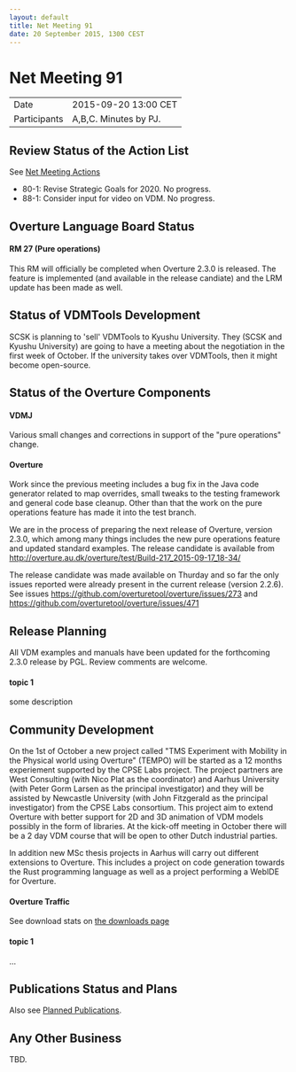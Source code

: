 ```yaml
---
layout: default
title: Net Meeting 91
date: 20 September 2015, 1300 CEST
---
```


<script src="http://code.jquery.com/jquery-1.11.1.min.js">
</script>
<script src="/javascripts/edit.js"></script>
<script>setEditButonNm();</script>

# Net Meeting 91

|||
|---|---|
| Date | 2015-09-20 13:00 CET |
| Participants | A,B,C.  Minutes by PJ. |


## Review Status of the Action List

See [Net Meeting Actions](https://github.com/overturetool/overturetool.github.io/issues?q=is%3Aopen+is%3Aissue+label%3A%22action+net-meeting%22)

* 80-1: Revise Strategic Goals for 2020. No progress.
* 88-1: Consider input for video on VDM. No progress.

## Overture Language Board Status

#### RM 27 (Pure operations)

This RM will officially be completed when Overture 2.3.0 is released. The feature is implemented (and available in the release candiate) and the LRM update has been made as well.


## Status of VDMTools Development

SCSK is planning to 'sell' VDMTools to Kyushu University. They (SCSK and Kyushu University) are going to have a meeting about the negotiation in the first week of October. If the university takes over VDMTools, then it might become open-source.

##  Status of the Overture Components

#### VDMJ

Various small changes and corrections in support of the "pure operations" change.

#### Overture

Work since the previous meeting includes a bug fix in the Java code generator related to map overrides, small tweaks to the testing framework and general code base cleanup. Other than that the work on the pure operations feature has made it into the test branch.

We are in the process of preparing the next release of Overture, version 2.3.0, which among many things includes the new pure operations feature and updated standard examples. The release candidate is available from http://overture.au.dk/overture/test/Build-217_2015-09-17_18-34/

The release candidate was made available on Thurday and so far the only issues reported were already present in the current release (version 2.2.6). See issues https://github.com/overturetool/overture/issues/273 and https://github.com/overturetool/overture/issues/471 

##  Release Planning

All VDM examples and manuals have been updated for the forthcoming 2.3.0 release by PGL. Review comments are welcome.

#### topic 1

some description


##  Community Development

On the 1st of October a new project called "TMS Experiment with Mobility in the Physical world using Overture" (TEMPO) will be started as a 12 months experiement supported by the CPSE Labs project. The project partners are West Consulting (with Nico Plat as the coordinator) and Aarhus University (with Peter Gorm Larsen as the principal investigator) and they will be assisted by Newcastle University (with John Fitzgerald as the principal investigator) from the CPSE Labs consortium. This project aim to extend Overture with better support for 2D and 3D animation of VDM models possibly in the form of libraries. At the kick-off meeting in October there will be a 2 day VDM course that will be open to other Dutch industrial parties.

In addition new MSc thesis projects in Aarhus will carry out different extensions to Overture. This includes a project on code generation towards the Rust programming language as well as a project performing a WebIDE for Overture.

#### Overture Traffic

See download stats on [the downloads page](http://overturetool.org/download/)

#### topic 1
...

##  Publications Status and Plans

Also see [Planned Publications](http://overturetool.org/publications/PlannedPublications.html).

##  Any Other Business

TBD.

<div id="edit_page_div"></div>
